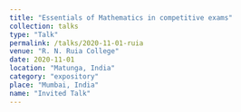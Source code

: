 ```yaml
---
title: "Essentials of Mathematics in competitive exams"
collection: talks
type: "Talk"
permalink: /talks/2020-11-01-ruia
venue: "R. N. Ruia College"
date: 2020-11-01
location: "Matunga, India"
category: "expository"
place: "Mumbai, India"
name: "Invited Talk"
---
```

